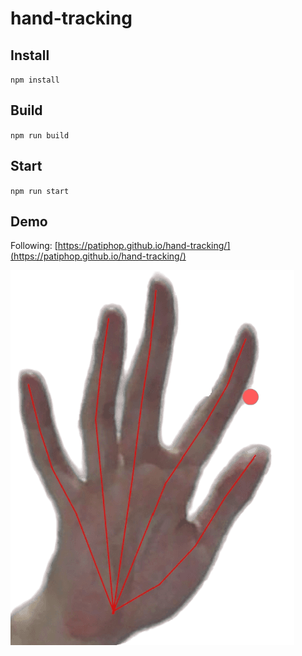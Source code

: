 # hand-tracking

## Install
`npm install`

## Build
`npm run build`

## Start
`npm run start`

## Demo



Following: [https://patiphop.github.io/hand-tracking/](https://patiphop.github.io/hand-tracking/)

![Example](./assets/example.png)

